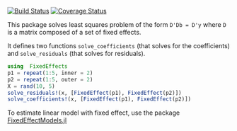[![Build Status](https://travis-ci.org/matthieugomez/FixedEffects.jl.svg?branch=master)](https://travis-ci.org/matthieugomez/FixedEffects.jl)
[![Coverage Status](https://coveralls.io/repos/matthieugomez/FixedEffects.jl/badge.svg?branch=master)](https://coveralls.io/r/matthieugomez/FixedEffects.jl?branch=master)

This package solves least squares problem of the form `D'Db = D'y` where `D` is a matrix composed of a set of fixed effects.

It defines two functions `solve_coefficients` (that solves for the coefficients) and `solve_residuals` (that solves for residuals).

```julia
using  FixedEffects
p1 = repeat(1:5, inner = 2)
p2 = repeat(1:5, outer = 2)
X = rand(10, 5)
solve_residuals!(x, [FixedEffect(p1), FixedEffect(p2)])
solve_coefficients!(x, [FixedEffect(p1), FixedEffect(p2)])
```

To estimate linear model with fixed effect, use the package [FixedEffectModels.jl](https://github.com/matthieugomez/FixedEffectModels.jl)


